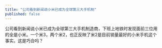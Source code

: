 ```yaml
---
title: "公司看到新闻说小米已成为全球第三大手机制"
published: false
---
```

公司看到新闻说小米已成为全球第三大手机制造商，下班上地铁时发现面前三位用的全是小米。一个米3，两个米2，也正反映了米2是目前销量最好的小米手机这个事实。这是巧合吗？